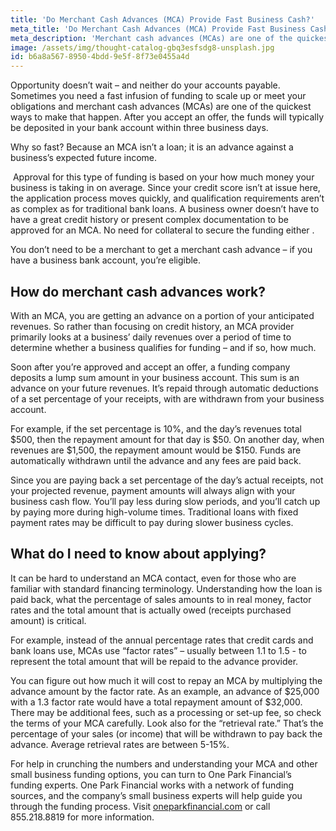 ```yaml
---
title: 'Do Merchant Cash Advances (MCA) Provide Fast Business Cash?'
meta_title: 'Do Merchant Cash Advances (MCA) Provide Fast Business Cash?'
meta_description: 'Merchant cash advances (MCAs) are one of the quickest ways for a small business owner  to get a fast infusion of funding to scale up or meet your obligations. After you accept an offer, the funds will typically be deposited in your bank account within three business days. But MCA contracts can be confusing, get the details on how they work and discover how an MCA can help your small business grow and prosper.'
image: /assets/img/thought-catalog-gbq3esfsdg8-unsplash.jpg
id: b6a8a567-8950-4bdd-9e5f-8f73e0455a4d
---
```

<p>Opportunity doesn&rsquo;t wait &ndash; and neither do your accounts payable. Sometimes you need a fast infusion of funding to scale up or meet your obligations and merchant cash advances (MCAs) are one of the quickest ways to make that happen. After you accept an offer, the funds will typically be deposited in your bank account within three business days.</p>
<p>Why so fast? Because an MCA isn&rsquo;t a loan; it is an advance against a business&rsquo;s expected future income.</p>
<p>&nbsp;Approval for this type of funding is based on your how much money your business is taking in on average. Since your credit score isn&rsquo;t at issue here, the application process moves quickly, and qualification requirements aren&rsquo;t as complex as for traditional bank loans. A business owner doesn&rsquo;t have to have a great credit history or present complex documentation to be approved for an MCA. No need for collateral to secure the funding either .</p>
<p>You don&rsquo;t need to be a merchant to get a merchant cash advance &ndash; if you have a business bank account, you&rsquo;re eligible.</p>
<h2>How do merchant cash advances work?</h2>
<p>With an MCA, you are getting an advance on a portion of your anticipated revenues. So rather than focusing on credit history, an MCA provider primarily looks at a business&rsquo; daily revenues over a period of time to determine whether a business qualifies for funding &ndash; and if so, how much.</p>
<p>Soon after you&rsquo;re approved and accept an offer, a funding company deposits a lump sum amount in your business account. This sum is an advance on your future revenues. It&rsquo;s repaid through automatic deductions of a set percentage of your receipts, with are withdrawn from your business account.</p>
<p>For example, if the set percentage is 10%, and the day&rsquo;s revenues total $500, then the repayment amount for that day is $50. On another day, when revenues are $1,500, the repayment amount would be $150. Funds are automatically withdrawn until the advance and any fees are paid back.</p>
<p>Since you are paying back a set percentage of the day&rsquo;s actual receipts, not your projected revenue, payment amounts will always align with your business cash flow. You&rsquo;ll pay less during slow periods, and you&rsquo;ll catch up by paying more during high-volume times. Traditional loans with fixed payment rates may be difficult to pay during slower business cycles.</p>
<h2>What do I need to know about applying?</h2>
<p>It can be hard to understand an MCA contact, even for those who are familiar with standard financing terminology. Understanding how the loan is paid back, what the percentage of sales amounts to in real money, factor rates and the total amount that is actually owed (receipts purchased amount) is critical.</p>
<p>For example, instead of the annual percentage rates that credit cards and bank loans use, MCAs use &ldquo;factor rates&rdquo; &ndash; usually between 1.1 to 1.5 - to represent the total amount that will be repaid to the advance provider.</p>
<p>You can figure out how much it will cost to repay an MCA by multiplying the advance amount by the factor rate. As an example, an advance of $25,000 with a 1.3 factor rate would have a total repayment amount of $32,000. There may be additional fees, such as a processing or set-up fee, so check the terms of your MCA carefully. Look also for the &ldquo;retrieval rate.&rdquo; That&rsquo;s the percentage of your sales (or income) that will be withdrawn to pay back the advance. Average retrieval rates are between 5-15%.</p>
<p>For help in crunching the numbers and understanding your MCA and other small business funding options, you can turn to One Park Financial&rsquo;s funding experts. One Park Financial works with a network of funding sources, and the company&rsquo;s small business experts will help guide you through the funding process. Visit <a href="http://www.oneparkfinancial.com/">oneparkfinancial.com</a> or call 855.218.8819 for more information.</p>